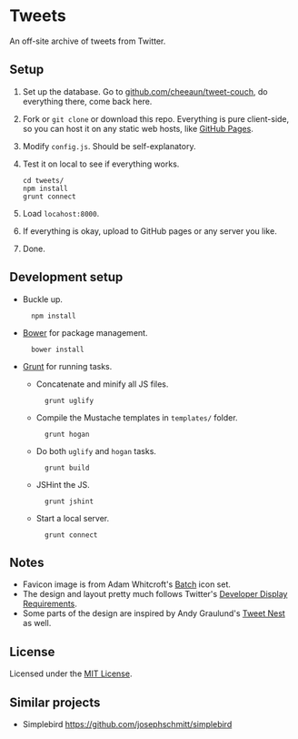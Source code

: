 Tweets
======

An off-site archive of tweets from Twitter.

Setup
-----

 1. Set up the database. Go to [github.com/cheeaun/tweet-couch](http://github.com/cheeaun/tweet-couch), do everything there, come back here.
 2. Fork or `git clone` or download this repo. Everything is pure client-side, so you can host it on any static web hosts, like [GitHub Pages](http://pages.github.com/).
 3. Modify `config.js`. Should be self-explanatory.
 4. Test it on local to see if everything works.

		cd tweets/
		npm install
		grunt connect

 5. Load `locahost:8000`.
 6. If everything is okay, upload to GitHub pages or any server you like.
 7. Done.

Development setup
-----------------

- Buckle up.

		npm install

- [Bower](https://github.com/twitter/bower) for package management.

		bower install

- [Grunt](http://gruntjs.com/) for running tasks.

	- Concatenate and minify all JS files.

			grunt uglify

	- Compile the Mustache templates in `templates/` folder.

			grunt hogan

	- Do both `uglify` and `hogan` tasks.

			grunt build

	- JSHint the JS.

			grunt jshint

	- Start a local server.

			grunt connect

Notes
-----

- Favicon image is from Adam Whitcroft's [Batch](http://adamwhitcroft.com/batch/) icon set.
- The design and layout pretty much follows Twitter's [Developer Display Requirements](https://dev.twitter.com/terms/display-requirements).
- Some parts of the design are inspired by Andy Graulund's [Tweet Nest](http://pongsocket.com/tweetnest/) as well.

License
-------

Licensed under the [MIT License](http://cheeaun.mit-license.org/).

Similar projects
----------------

- Simplebird <https://github.com/josephschmitt/simplebird>